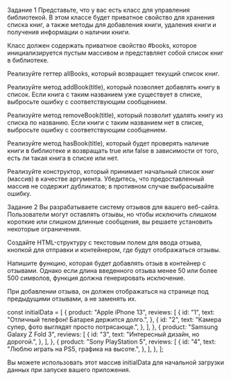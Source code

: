 Задание 1
Представьте, что у вас есть класс для управления библиотекой. В этом классе будет приватное свойство для хранения списка книг, а также методы для добавления книги, удаления книги и получения информации о наличии книги.

Класс должен содержать приватное свойство #books, которое инициализируется пустым массивом и представляет собой список книг в библиотеке.

Реализуйте геттер allBooks, который возвращает текущий список книг.

Реализуйте метод addBook(title), который позволяет добавлять книгу в список. Если книга с таким названием уже существует в списке, выбросьте ошибку с соответствующим сообщением.

Реализуйте метод removeBook(title), который позволит удалять книгу из списка по названию. Если книги с таким названием нет в списке, выбросьте ошибку с соответствующим сообщением.

Реализуйте метод hasBook(title), который будет проверять наличие книги в библиотеке и возвращать true или false в зависимости от того, есть ли такая книга в списке или нет.

Реализуйте конструктор, который принимает начальный список книг (массив) в качестве аргумента. Убедитесь, что предоставленный массив не содержит дубликатов; в противном случае выбрасывайте ошибку.


Задание 2
Вы разрабатываете систему отзывов для вашего веб-сайта. Пользователи могут оставлять отзывы, но чтобы исключить слишком короткие или слишком длинные сообщения, вы решаете установить некоторые ограничения.

Создайте HTML-структуру с текстовым полем для ввода отзыва, кнопкой для отправки и контейнером, где будут отображаться отзывы.

Напишите функцию, которая будет добавлять отзыв в контейнер с отзывами. Однако если длина введенного отзыва менее 50 или более 500 символов, функция должна генерировать исключение.

При добавлении отзыва, он должен отображаться на странице под предыдущими отзывами, а не заменять их.

const initialData = [
{
product: "Apple iPhone 13",
reviews: [
{
id: "1",
text: "Отличный телефон! Батарея держится долго.",
},
{
id: "2",
text: "Камера супер, фото выглядят просто потрясающе.",
},
],
},
{
product: "Samsung Galaxy Z Fold 3",
reviews: [
{
id: "3",
text: "Интересный дизайн, но дорогой.",
},
],
},
{
product: "Sony PlayStation 5",
reviews: [
{
id: "4",
text: "Люблю играть на PS5, графика на высоте.",
},
],
},
];

Вы можете использовать этот массив initialData для начальной загрузки данных при запуске вашего приложения.